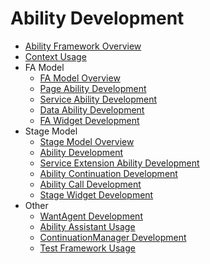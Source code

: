 # Ability Development

- [Ability Framework Overview](ability-brief.md)
- [Context Usage](context-userguide.md)
- FA Model
  - [FA Model Overview](fa-brief.md)
  - [Page Ability Development](fa-pageability.md)
  - [Service Ability Development](fa-serviceability.md)
  - [Data Ability Development](fa-dataability.md)
  - [FA Widget Development](fa-formability.md)
- Stage Model
  - [Stage Model Overview](stage-brief.md)
  - [Ability Development](stage-ability.md)
  - [Service Extension Ability Development](stage-serviceextension.md)
  - [Ability Continuation Development](stage-ability-continuation.md)
  - [Ability Call Development](stage-call.md)
  - [Stage Widget Development](stage-formextension.md)
- Other
  - [WantAgent Development](wantagent.md)
  - [Ability Assistant Usage](ability-assistant-guidelines.md)
  - [ContinuationManager Development](continuationmanager.md)
  - [Test Framework Usage](ability-delegator.md)
